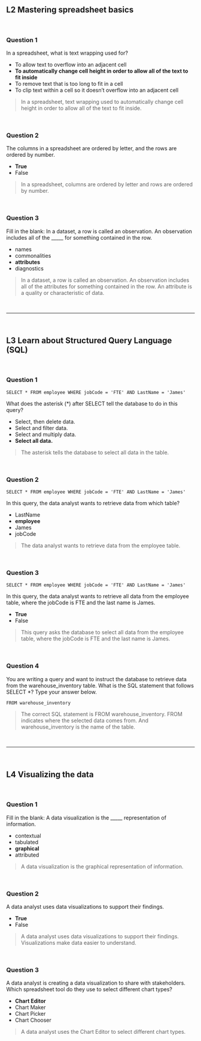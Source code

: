 ## L2 Mastering spreadsheet basics

&nbsp;

### Question 1

In a spreadsheet, what is text wrapping used for?

* To allow text to overflow into an adjacent cell
* **To automatically change cell height in order to allow all of the text to fit inside**
* To remove text that is too long to fit in a cell
* To clip text within a cell so it doesn’t overflow into an adjacent cell

> In a spreadsheet, text wrapping used to automatically change cell height in order to allow all of the text to fit inside.

&nbsp;

### Question 2

The columns in a spreadsheet are ordered by letter, and the rows are ordered by number.

* **True**
* False

> In a spreadsheet, columns are ordered by letter and rows are ordered by number.

&nbsp;

### Question 3

Fill in the blank: In a dataset, a row is called an observation. An observation includes all of the _____ for something contained in the row.

* names
* commonalities
* **attributes**
* diagnostics

> In a dataset, a row is called an observation. An observation includes all of the attributes for something contained in the row. An attribute is a quality or characteristic of data.

&nbsp;
<hr>
&nbsp;

## L3 Learn about Structured Query Language (SQL)

&nbsp;

### Question 1

```
SELECT * FROM employee WHERE jobCode = 'FTE' AND LastName = 'James'
```

What does the asterisk (*) after SELECT tell the database to do in this query?

* Select, then delete data.
* Select and filter data.
* Select and multiply data.
* **Select all data.**

> The asterisk tells the database to select all data in the table.

&nbsp;

### Question 2

```
SELECT * FROM employee WHERE jobCode = 'FTE' AND LastName = 'James'
```

In this query, the data analyst wants to retrieve data from which table? 

* LastName
* **employee**
* James
* jobCode

> The data analyst wants to retrieve data from the employee table.

&nbsp;

### Question 3

```
SELECT * FROM employee WHERE jobCode = 'FTE' AND LastName = 'James'
```

In this query, the data analyst wants to retrieve all data from the employee table, where the jobCode is FTE and the last name is James.

* **True**
* False

> This query asks the database to select all data from the employee table, where the jobCode is FTE and the last name is James.

&nbsp;

### Question 4

You are writing a query and want to instruct the database to retrieve data from the warehouse_inventory table. What is the SQL statement that follows SELECT *? Type your answer below.

```
FROM warehouse_inventory
```

> The correct SQL statement is FROM warehouse_inventory. FROM indicates where the selected data comes from. And warehouse_inventory is the name of the table.

&nbsp;
<hr>
&nbsp;

## L4 Visualizing the data

&nbsp;

### Question 1

Fill in the blank: A data visualization is the _____ representation of information.

* contextual
* tabulated
* **graphical**
* attributed 

> A data visualization is the graphical representation of information.

&nbsp;

### Question 2

A data analyst uses data visualizations to support their findings.

* **True**
* False

> A data analyst uses data visualizations to support their findings. Visualizations make data easier to understand.

&nbsp;

### Question 3

A data analyst is creating a data visualization to share with stakeholders. Which spreadsheet tool do they use to select different chart types?

* **Chart Editor**
* Chart Maker
* Chart Picker
* Chart Chooser

> A data analyst uses the Chart Editor to select different chart types.